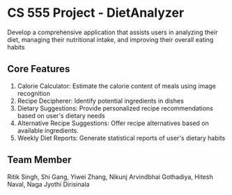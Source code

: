 # CS 555 Project - DietAnalyzer

Develop a comprehensive application that assists users in analyzing their diet, managing their nutritional intake, and improving their overall eating habits

## Core Features

1.	Calorie Calculator: Estimate the calorie content of meals using image recognition
2.	Recipe Decipherer: Identify potential ingredients in dishes
3.	Dietary Suggestions: Provide personalized recipe recommendations based on user's dietary needs
4.	Alternative Recipe Suggestions: Offer recipe alternatives based on available ingredients.
5.	Weekly Diet Reports: Generate statistical reports of user's dietary habits

## Team Member

Ritik Singh, Shi Gang, Yiwei Zhang, Nikunj Arvindbhai Gothadiya, Hitesh Naval, Naga Jyothi Dirisinala